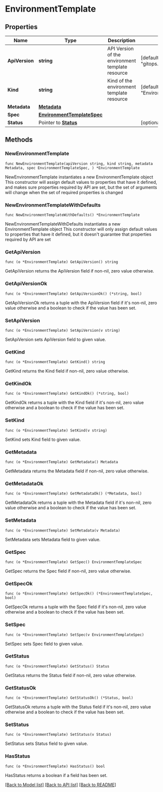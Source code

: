 # EnvironmentTemplate

## Properties

Name | Type | Description | Notes
------------ | ------------- | ------------- | -------------
**ApiVersion** | **string** | API Version of the environment template resource | [default to "gitops.k8smgmt.io/v3"]
**Kind** | **string** | Kind of the environment template resource | [default to "EnvironmentTemplate"]
**Metadata** | [**Metadata**](Metadata.md) |  | 
**Spec** | [**EnvironmentTemplateSpec**](EnvironmentTemplateSpec.md) |  | 
**Status** | Pointer to [**Status**](Status.md) |  | [optional] 

## Methods

### NewEnvironmentTemplate

`func NewEnvironmentTemplate(apiVersion string, kind string, metadata Metadata, spec EnvironmentTemplateSpec, ) *EnvironmentTemplate`

NewEnvironmentTemplate instantiates a new EnvironmentTemplate object
This constructor will assign default values to properties that have it defined,
and makes sure properties required by API are set, but the set of arguments
will change when the set of required properties is changed

### NewEnvironmentTemplateWithDefaults

`func NewEnvironmentTemplateWithDefaults() *EnvironmentTemplate`

NewEnvironmentTemplateWithDefaults instantiates a new EnvironmentTemplate object
This constructor will only assign default values to properties that have it defined,
but it doesn't guarantee that properties required by API are set

### GetApiVersion

`func (o *EnvironmentTemplate) GetApiVersion() string`

GetApiVersion returns the ApiVersion field if non-nil, zero value otherwise.

### GetApiVersionOk

`func (o *EnvironmentTemplate) GetApiVersionOk() (*string, bool)`

GetApiVersionOk returns a tuple with the ApiVersion field if it's non-nil, zero value otherwise
and a boolean to check if the value has been set.

### SetApiVersion

`func (o *EnvironmentTemplate) SetApiVersion(v string)`

SetApiVersion sets ApiVersion field to given value.


### GetKind

`func (o *EnvironmentTemplate) GetKind() string`

GetKind returns the Kind field if non-nil, zero value otherwise.

### GetKindOk

`func (o *EnvironmentTemplate) GetKindOk() (*string, bool)`

GetKindOk returns a tuple with the Kind field if it's non-nil, zero value otherwise
and a boolean to check if the value has been set.

### SetKind

`func (o *EnvironmentTemplate) SetKind(v string)`

SetKind sets Kind field to given value.


### GetMetadata

`func (o *EnvironmentTemplate) GetMetadata() Metadata`

GetMetadata returns the Metadata field if non-nil, zero value otherwise.

### GetMetadataOk

`func (o *EnvironmentTemplate) GetMetadataOk() (*Metadata, bool)`

GetMetadataOk returns a tuple with the Metadata field if it's non-nil, zero value otherwise
and a boolean to check if the value has been set.

### SetMetadata

`func (o *EnvironmentTemplate) SetMetadata(v Metadata)`

SetMetadata sets Metadata field to given value.


### GetSpec

`func (o *EnvironmentTemplate) GetSpec() EnvironmentTemplateSpec`

GetSpec returns the Spec field if non-nil, zero value otherwise.

### GetSpecOk

`func (o *EnvironmentTemplate) GetSpecOk() (*EnvironmentTemplateSpec, bool)`

GetSpecOk returns a tuple with the Spec field if it's non-nil, zero value otherwise
and a boolean to check if the value has been set.

### SetSpec

`func (o *EnvironmentTemplate) SetSpec(v EnvironmentTemplateSpec)`

SetSpec sets Spec field to given value.


### GetStatus

`func (o *EnvironmentTemplate) GetStatus() Status`

GetStatus returns the Status field if non-nil, zero value otherwise.

### GetStatusOk

`func (o *EnvironmentTemplate) GetStatusOk() (*Status, bool)`

GetStatusOk returns a tuple with the Status field if it's non-nil, zero value otherwise
and a boolean to check if the value has been set.

### SetStatus

`func (o *EnvironmentTemplate) SetStatus(v Status)`

SetStatus sets Status field to given value.

### HasStatus

`func (o *EnvironmentTemplate) HasStatus() bool`

HasStatus returns a boolean if a field has been set.


[[Back to Model list]](../README.md#documentation-for-models) [[Back to API list]](../README.md#documentation-for-api-endpoints) [[Back to README]](../README.md)


